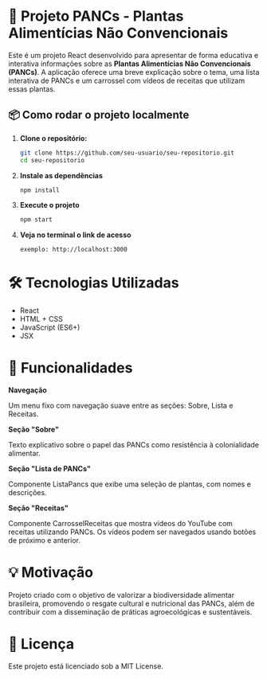 # 🌿 Projeto PANCs - Plantas Alimentícias Não Convencionais

Este é um projeto React desenvolvido para apresentar de forma educativa e interativa informações sobre as **Plantas Alimentícias Não Convencionais (PANCs)**. A aplicação oferece uma breve explicação sobre o tema, uma lista interativa de PANCs e um carrossel com vídeos de receitas que utilizam essas plantas.

## 📦 Como rodar o projeto localmente

1. **Clone o repositório:**

   ```bash
   git clone https://github.com/seu-usuario/seu-repositorio.git
   cd seu-repositorio

2. **Instale as dependências**

    ```bash
    npm install

3. **Execute o projeto**

    ```bash
    npm start

4. **Veja no terminal o link de acesso**
    ```bash
    exemplo: http://localhost:3000

# 🛠️ Tecnologias Utilizadas
* React
* HTML + CSS
* JavaScript (ES6+)
* JSX

# 🚀 Funcionalidades
**Navegação**

Um menu fixo com navegação suave entre as seções: Sobre, Lista e Receitas.

**Seção "Sobre"**

Texto explicativo sobre o papel das PANCs como resistência à colonialidade alimentar.

**Seção "Lista de PANCs"**

Componente ListaPancs que exibe uma seleção de plantas, com nomes e descrições.

**Seção "Receitas"**

Componente CarrosselReceitas que mostra vídeos do YouTube com receitas utilizando PANCs.
Os vídeos podem ser navegados usando botões de próximo e anterior.

# 💡 Motivação
Projeto criado com o objetivo de valorizar a biodiversidade alimentar brasileira, promovendo o resgate cultural e nutricional das PANCs, além de contribuir com a disseminação de práticas agroecológicas e sustentáveis.

# 📄 Licença
Este projeto está licenciado sob a MIT License.
